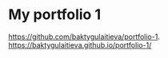 

# My portfolio 1

https://github.com/baktygulaitieva/portfolio-1.
https://baktygulaitieva.github.io/portfolio-1/
